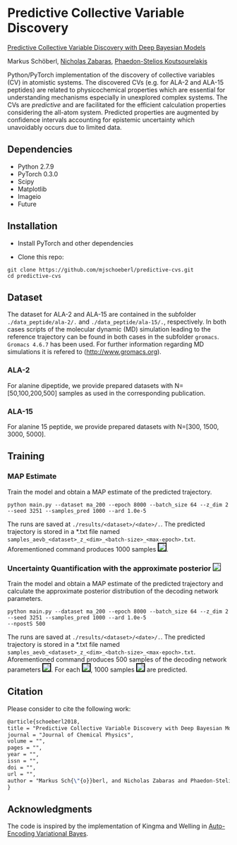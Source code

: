 # Predictive Collective Variable Discovery

[Predictive Collective Variable Discovery with Deep Bayesian Models](https://arxiv.org/abs/1809.06913)

Markus Schöberl, [Nicholas Zabaras](https://www.zabaras.com), [Phaedon-Stelios Koutsourelakis](http://www.contmech.mw.tum.de)

Python/PyTorch implementation of the discovery of collective variables (CV) in atomistic systems.
The discovered CVs (e.g. for ALA-2 and ALA-15 peptides) are related to physicochemical properties
which are essential for understanding mechanisms especially in unexplored complex systems.
The CVs are *predictive* and are facilitated for the efficient calculation properties considering the
all-atom system. Predicted properties are augmented by confidence intervals accounting for epistemic uncertainty which
unavoidably occurs due to limited data.

## Dependencies
- Python 2.7.9
- PyTorch 0.3.0
- Scipy
- Matplotlib
- Imageio
- Future

## Installation
- Install PyTorch and other dependencies

- Clone this repo:
```
git clone https://github.com/mjschoeberl/predictive-cvs.git
cd predictive-cvs
```


## Dataset
The dataset for ALA-2 and ALA-15 are contained in the subfolder `./data_peptide/ala-2/.` and `./data_peptide/ala-15/.`,
respectively. In both cases scripts of the molecular dynamic (MD) simulation leading to the reference trajectory can be found
in both cases in the subfolder `gromacs`. `Gromacs 4.6.7` has been used. For further information regarding MD simulations
it is refered to (http://www.gromacs.org).

### ALA-2
For alanine dipeptide, we provide prepared datasets with N=[50,100,200,500] samples as used in the corresponding publication.

### ALA-15
For alanine 15 peptide, we provide prepared datasets with N=[300, 1500, 3000, 5000].

## Training

### MAP Estimate 

Train the model and obtain a MAP estimate of the predicted trajectory.
```
python main.py --dataset ma_200 --epoch 8000 --batch_size 64 --z_dim 2 --seed 3251 --samples_pred 1000 --ard 1.0e-5 
```
The runs are saved at `./results/<dataset>/<date>/.`.
The predicted trajectory is stored in a *.txt file named `samples_aevb_<dataset>_z_<dim>_<batch-size>_<max-epoch>.txt`.
Aforementioned command produces 1000 samples 
<img src="http://latex.codecogs.com/svg.latex?\boldsymbol{x}\sim%20p(\boldsymbol{x}|\boldsymbol{\theta}_{\text{MAP}})" border="2"/>.

### Uncertainty Quantification with the approximate posterior <img src="http://latex.codecogs.com/svg.latex?p(\boldsymbol{\theta}|\boldsymbol{X})" border="1"/>

Train the model and obtain a MAP estimate of the predicted trajectory and calculate the approximate posterior distribution
of the decoding network parameters.
```
python main.py --dataset ma_200 --epoch 8000 --batch_size 64 --z_dim 2 --seed 3251 --samples_pred 1000 --ard 1.0e-5 
--npostS 500
```
The runs are saved at `./results/<dataset>/<date>/.`.
The predicted trajectory is stored in a *.txt file named `samples_aevb_<dataset>_z_<dim>_<batch-size>_<max-epoch>.txt`.
Aforementioned command produces 500 samples of the decoding network parameters
<img src="http://latex.codecogs.com/svg.latex?\boldsymbol{\theta}_i\sim\%20p(\boldsymbol{\theta}|\boldsymbol{X})" border="2"/>.
For each <img src="http://latex.codecogs.com/svg.latex?\boldsymbol{\theta}_i" border="2"/>, 1000 samples <img src="http://latex.codecogs.com/svg.latex?\boldsymbol{x}\sim%20p(\boldsymbol{x}|\boldsymbol{\theta}_{\text{i}})" border="2"/> are predicted.

## Citation

Please consider to cite the following work:
```latex
@article{schoeberl2018,
title = "Predictive Collective Variable Discovery with Deep Bayesian Models",
journal = "Journal of Chemical Physics",
volume = "",
pages = "",
year = "",
issn = "",
doi = "",
url = "",
author = "Markus Sch{\"{o}}berl, and Nicholas Zabaras and Phaedon-Stelios Koutsourelakis"
}
```

## Acknowledgments

The code is inspired by the implementation of Kingma and Welling in [Auto-Encoding Variational Bayes](https://arxiv.org/abs/1312.6114).
